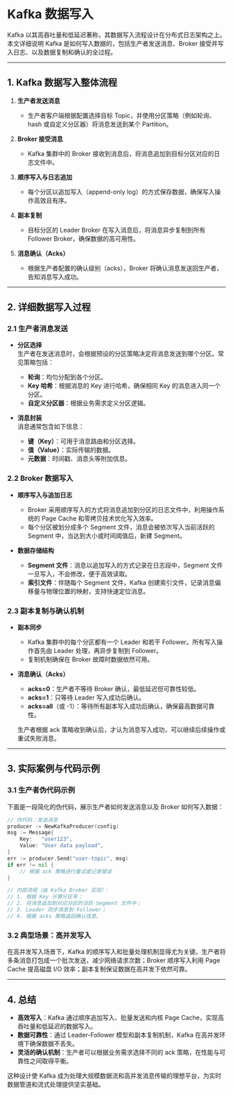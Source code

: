 # Kafka 数据写入

Kafka 以其高吞吐量和低延迟著称，其数据写入流程设计在分布式日志架构之上。本文详细说明 Kafka 是如何写入数据的，包括生产者发送消息、Broker 接受并写入日志、以及数据复制和确认的全过程。

---

## 1. Kafka 数据写入整体流程

1. **生产者发送消息**
    - 生产者客户端根据配置选择目标 Topic，并使用分区策略（例如轮询、hash 或自定义分区器）将消息发送到某个 Partition。

2. **Broker 接受消息**
    - Kafka 集群中的 Broker 接收到消息后，将消息追加到目标分区对应的日志文件中。

3. **顺序写入与日志追加**
    - 每个分区以追加写入（append-only log）的方式保存数据，确保写入操作高效且有序。

4. **副本复制**
    - 目标分区的 Leader Broker 在写入消息后，将消息异步复制到所有 Follower Broker，确保数据的高可用性。

5. **消息确认（Acks）**
    - 根据生产者配置的确认级别（acks），Broker 将确认消息发送回生产者，告知消息写入成功。

---

## 2. 详细数据写入过程

### 2.1 生产者消息发送
- **分区选择**  
  生产者在发送消息时，会根据预设的分区策略决定将消息发送到哪个分区。常见策略包括：
    - **轮询**：均匀分配到各个分区。
    - **Key 哈希**：根据消息的 Key 进行哈希，确保相同 Key 的消息进入同一个分区。
    - **自定义分区器**：根据业务需求定义分区逻辑。

- **消息封装**  
  消息通常包含如下信息：
    - **键（Key）**：可用于消息路由和分区选择。
    - **值（Value）**：实际传输的数据。
    - **元数据**：时间戳、消息头等附加信息。

### 2.2 Broker 数据写入
- **顺序写入与追加日志**
    - Broker 采用顺序写入的方式将消息追加到分区的日志文件中，利用操作系统的 Page Cache 和零拷贝技术优化写入效率。
    - 每个分区被划分成多个 Segment 文件，消息会被依次写入当前活跃的 Segment 中，当达到大小或时间阈值后，新建 Segment。

- **数据存储结构**
    - **Segment 文件**：消息以追加写入的方式记录在日志段中，Segment 文件一旦写入，不会修改，便于高效读取。
    - **索引文件**：伴随每个 Segment 文件，Kafka 创建索引文件，记录消息偏移量与物理位置的映射，支持快速定位消息。

### 2.3 副本复制与确认机制
- **副本同步**
    - Kafka 集群中的每个分区都有一个 Leader 和若干 Follower。所有写入操作首先由 Leader 处理，再异步复制到 Follower。
    - 复制机制确保在 Broker 故障时数据依然可用。

- **消息确认（Acks）**
    - **acks=0**：生产者不等待 Broker 确认，最低延迟但可靠性较低。
    - **acks=1**：只等待 Leader 写入成功后确认。
    - **acks=all**（或 -1）：等待所有副本写入成功后确认，确保最高数据可靠性。

  生产者根据 ack 策略收到确认后，才认为消息写入成功，可以继续后续操作或重试失败消息。

---

## 3. 实际案例与代码示例

### 3.1 生产者伪代码示例
下面是一段简化的伪代码，展示生产者如何发送消息以及 Broker 如何写入数据：
```go
// 伪代码：发送消息
producer := NewKafkaProducer(config)
msg := Message{
    Key:   "user123",
    Value: "User data payload",
}
err := producer.Send("user-topic", msg)
if err != nil {
    // 根据 ack 策略进行重试或记录错误
}

// 内部流程（由 Kafka Broker 实现）：
// 1. 根据 Key 计算分区号；
// 2. 将消息追加到对应分区的活跃 Segment 文件中；
// 3. Leader 同步消息到 Follower；
// 4. 根据 acks 策略返回确认信息。
```

### 3.2 典型场景：高并发写入
在高并发写入场景下，Kafka 的顺序写入和批量处理机制显得尤为关键。生产者将多条消息打包成一个批次发送，减少网络请求次数；Broker 顺序写入利用 Page Cache 提高磁盘 I/O 效率；副本复制保证数据在高并发下依然可靠。

---

## 4. 总结

- **高效写入**：Kafka 通过顺序追加写入、批量发送和内核 Page Cache，实现高吞吐量和低延迟的数据写入。
- **数据可靠性**：通过 Leader-Follower 模型和副本复制机制，Kafka 在高并发环境下确保数据不丢失。
- **灵活的确认机制**：生产者可以根据业务需求选择不同的 ack 策略，在性能与可靠性之间取得平衡。

这种设计使 Kafka 成为处理大规模数据流和高并发消息传输的理想平台，为实时数据管道和流式处理提供坚实基础。